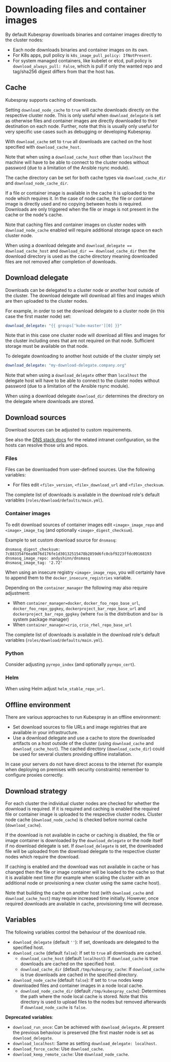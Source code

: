 Downloading files and container images
======================================

By default Kubespray downloads binaries and container images directly to
the cluster nodes:

* Each node downloads binaries and container images on its own.
* For K8s apps, pull policy is ``k8s_image_pull_policy: IfNotPresent``.
* For system managed containers, like kubelet or etcd, pull policy is ``download_always_pull: False``, which is pull if only the wanted repo and tag/sha256 digest differs from that the host has.


## Cache

Kubespray supports caching of downloads.

Setting `download_node_cache` to `true` will cache downloads directly on
the respective cluster node. This is only useful when `download_delegate`
is set as otherwise files and container images are directly downloaded
to their destination on each node.
Further, note that this is usually only useful for very specific use cases such as debugging or developing Kubespray.

With `download_cache` set to `true` all downloads are cached on
the host specified with `download_cache_host`.

Note that when using a `download_cache_host` other than `localhost` the machine will
have to be able to connect to the cluster nodes without password (due to a limitation of the Ansible rsync module).

The cache directory can be set for both cache types via `download_cache_dir` and `download_node_cache_dir`.

If a file or container image is available in the cache it is uploaded to the node which requires it.
In the case of node cache, the file or container image is directly used and no copying between
hosts is required.
Downloads are only triggered when the file or image is not present in the cache or the node's cache.

Note that caching files and container images on cluster nodes with `download_node_cache` enabled will require additional
storage space on each cluster node.

When using a download delegate and `download_delegate == download_cache_host` and `download_dir == download_cache_dir`
then the download directory is used as the cache directory meaning downloaded files are not removed after completion of
downloads.


## Download delegate

Downloads can be delegated to a cluster node or another host outside of the cluster.
The download delegate will download all files and images which are then uploaded to the cluster nodes.

For example, in order to set the download delegate to a cluster node
(in this case the first master node) set:
```yaml
download_delegate: "{{ groups['kube-master'][0] }}"
```

Note that in this case one cluster node will download all files and images for the cluster
including ones that are not required on that node. Sufficient storage must be available on that node.

To delegate downloading to another host outside of the cluster simply set
```yaml
download_delegate: "my-download-delegate.company.org"
```

Note that when using a `download_delegate` other than `localhost` the delegate host will
have to be able to connect to the cluster nodes without password (due to a limitation of the Ansible rsync module).

When using a download delegate `download_dir` determines the directory on the delegate where downloads are stored.

## Download sources

Download sources can be adjusted to custom requirements.

See also the [DNS stack docs](https://kubespray.io/#/docs/dns-stack) for the related intranet configuration,
so the hosts can resolve those urls and repos.

### Files

Files can be downloaded from user-defined sources.
Use the following variables:

* For files edit `<file>_version`, `<file>_download_url` and `<file>_checksum`.

The complete list of downloads is available in the download role's default variables
(`roles/download/defaults/main.yml`).

### Container images

To edit download sources of container images edit `<image>_image_repo` and `<image>_image_tag`
(and optionally `<image>_digest_checksum`).

Example to set custom download source for `dnsmasq`:
```
dnsmasq_digest_checksum: 7c883354f6ea9876d176fe1d30132515478b2859d6fc0cbf9223ffdc09168193
dnsmasq_image_repo: andyshinn/dnsmasq
dnsmasq_image_tag: '2.72'
```

When using an insecure registry `<image>_image_repo`, you will certainly have to append them to the `docker_insecure_registries` variable.

Depending on the `container_manager` the following may also require adjustment:
  * When `container_manager=docker`, `docker_foo_repo_base_url`, `docker_foo_repo_gpgkey`, `dockerproject_bar_repo_base_url` and `dockerproject_bar_repo_gpgkey` (where `foo` is the distribution and `bar` is system package manager)
  * When `container_manager=crio`, `crio_rhel_repo_base_url`

The complete list of downloads is available in the download role's default variables
(`roles/download/defaults/main.yml`).

### Python

Consider adjusting `pyrepo_index` (and optionally `pyrepo_cert`).

### Helm

When using Helm adjust `helm_stable_repo_url`.

## Offline environment

There are various approaches to run Kubespray in an offline environment:

* Set download sources to file URLs and image registries that are available in your infrastructure.
* Use a download delegate and use a cache to store the downloaded artifacts on a host outside of the cluster
  (using `download_cache` and `download_cache_host`).
  The cached directory (`download_cache_dir`) could be used for several clusters providing offline installation.

In case your servers do not have direct access to the internet (for example when deploying on premises with security constraints)
remember to configure proxies correctly.


## Download strategy

For each cluster the individual cluster nodes are checked for whether the download is required.
If it is required and caching is enabled the required file or container image is uploaded to the respective
cluster nodes. Cluster node cache (`download_node_cache`) is checked before normal cache (`download_cache`).

If the download is not available in cache or caching is disabled, the file or image container is downloaded
by the `download_delegate` or the node itself if no download delegate is set. If `download_delegate` is set,
the downloaded file will be uploaded from the download delegate to the respective cluster nodes which require the download.

If caching is enabled and the download was not available in cache or has changed then the file or image
container will be loaded to the cache so that it is available next time (for example when scaling the
cluster with an additional node or provisioning a new cluster using the same cache host).

Note that building the cache on another host (with `download_cache` and `download_cache_host`) may require
increased time initially. However, once required downloads are available in cache, provisioning time will decrease.


## Variables

The following variables control the behaviour of the download role.

* `download_delegate` (default `''`): If set, downloads are delegated to the specified host.
* `download_cache` (default `false`): If set to `true` all downloads are cached.
    * `download_cache_host` (default `localhost`): If `download_cache` is true downloads are cached on the specified host.
    * `download_cache_dir` (default `/tmp/kubespray_cache`: If `download_cache` is true downloads are cached in the specified directory.
* `download_node_cache` (default `false`): If set to `true` nodes keep downloaded files and container images in a node local cache.
    * `download_node_cache_dir` (default `/tmp/kubespray_cache`): Determines the path where the node local cache is stored.
      Note that this directory is used to upload files to the nodes but removed afterwards if `download_node_cache` is `false`.

**Deprecated variables**:

* `download_run_once`: Can be achieved with `download_delegate`. At present the previous behaviour is preserved (the first master node is set as `download_delegate`.
* `download_localhost`: Same as setting `download_delegate: localhost`.
* `download_force_cache`: Use `download_cache`.
* `download_keep_remote_cache`: Use `download_node_cache`.
